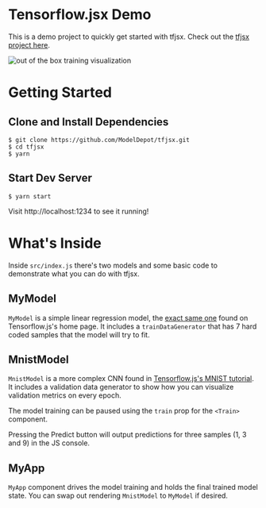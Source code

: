 # Tensorflow.jsx Demo

This is a demo project to quickly get started with tfjsx.
Check out the [tfjsx project here](https://github.com/ModelDepot/tfjsx).

![out of the box training visualization](https://github.com/ModelDepot/tfjsx/blob/master/assets/demo.png?raw=true)

# Getting Started

## Clone and Install Dependencies

```
$ git clone https://github.com/ModelDepot/tfjsx.git
$ cd tfjsx
$ yarn
```

## Start Dev Server
```
$ yarn start
```

Visit http://localhost:1234 to see it running!

# What's Inside

Inside `src/index.js` there's two models and some basic code to demonstrate
what you can do with tfjsx.

## MyModel

`MyModel` is a simple linear regression model, the
[exact same one](https://js.tensorflow.org/#getting-started) found
on Tensorflow.js's home page. It includes a `trainDataGenerator` that has
7 hard coded samples that the model will try to fit.

## MnistModel

`MnistModel` is a more complex CNN found in
[Tensorflow.js's MNIST tutorial](https://js.tensorflow.org/tutorials/mnist.html).
It includes a validation data generator to show how you can visualize validation
metrics on every epoch.

The model training can be paused using the `train` prop for the `<Train>`
component.

Pressing the Predict button will output predictions for three samples
(1, 3 and 9) in the JS console.

## MyApp

`MyApp` component drives the model training and holds the final trained
model state. You can swap out rendering `MnistModel` to `MyModel` if desired.
